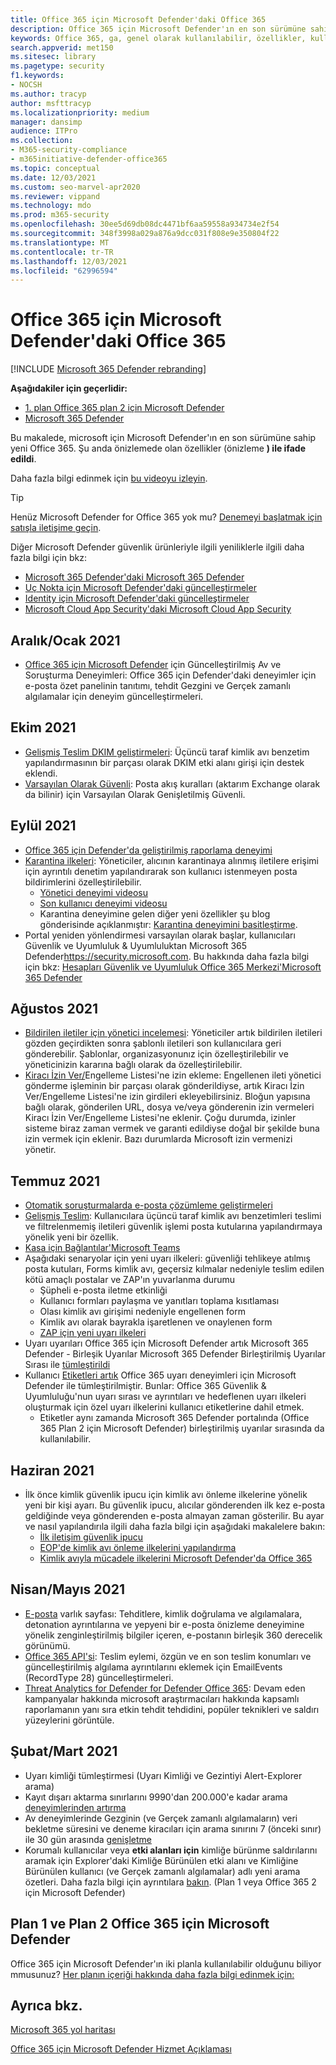 ```yaml
---
title: Office 365 için Microsoft Defender'daki Office 365
description: Office 365 için Microsoft Defender'ın en son sürümüne sahip yeni özellikler ve işlevler hakkında bilgi Office 365.
keywords: Office 365, ga, genel olarak kullanılabilir, özellikler, kullanılabilir, yeni için Microsoft Defender'daki yeni özellikler
search.appverid: met150
ms.sitesec: library
ms.pagetype: security
f1.keywords:
- NOCSH
ms.author: tracyp
author: msfttracyp
ms.localizationpriority: medium
manager: dansimp
audience: ITPro
ms.collection:
- M365-security-compliance
- m365initiative-defender-office365
ms.topic: conceptual
ms.date: 12/03/2021
ms.custom: seo-marvel-apr2020
ms.reviewer: vippand
ms.technology: mdo
ms.prod: m365-security
ms.openlocfilehash: 30ee5d69db08dc4471bf6aa59558a934734e2f54
ms.sourcegitcommit: 348f3998a029a876a9dcc031f808e9e350804f22
ms.translationtype: MT
ms.contentlocale: tr-TR
ms.lasthandoff: 12/03/2021
ms.locfileid: "62996594"
---
```

# <a name="whats-new-in-microsoft-defender-for-office-365"></a>Office 365 için Microsoft Defender'daki Office 365

[!INCLUDE [Microsoft 365 Defender rebranding](../includes/microsoft-defender-for-office.md)]

**Aşağıdakiler için geçerlidir:**

- [1. plan Office 365 plan 2 için Microsoft Defender](defender-for-office-365.md)
- [Microsoft 365 Defender](../defender/microsoft-365-defender.md)

Bu makalede, microsoft için Microsoft Defender'ın en son sürümüne sahip yeni Office 365. Şu anda önizlemede olan özellikler (önizleme **) ile ifade edildi**.

Daha fazla bilgi edinmek için [bu videoyu izleyin](https://www.youtube.com/watch?v=Tdz6KfruDGo&list=PL3ZTgFEc7LystRja2GnDeUFqk44k7-KXf&index=3).

> [!TIP]
> Henüz Microsoft Defender for Office 365 yok mu? [Denemeyi başlatmak için satışla iletişime geçin](https://info.microsoft.com/ww-landing-M365SMB-web-contact.html).

Diğer Microsoft Defender güvenlik ürünleriyle ilgili yeniliklerle ilgili daha fazla bilgi için bkz:

- [Microsoft 365 Defender'daki Microsoft 365 Defender](../defender/whats-new.md)
- [Uç Nokta için Microsoft Defender'daki güncelleştirmeler](../defender-endpoint/whats-new-in-microsoft-defender-endpoint.md)
- [Identity için Microsoft Defender'daki güncelleştirmeler](/defender-for-identity/whats-new)
- [Microsoft Cloud App Security'daki Microsoft Cloud App Security](/cloud-app-security/release-notes)


## <a name="decemberjanuary-2021"></a>Aralık/Ocak 2021

- [Office 365 için Microsoft Defender](https://techcommunity.microsoft.com/t5/microsoft-defender-for-office/updated-hunting-and-investigation-experiences-for-microsoft/ba-p/3002015) için Güncelleştirilmiş Av ve Soruşturma Deneyimleri: Office 365 için Defender'daki deneyimler için e-posta özet panelinin tanıtımı, tehdit Gezgini ve Gerçek zamanlı algılamalar için deneyim güncelleştirmeleri.


## <a name="october-2021"></a>Ekim 2021

- [Gelişmiş Teslim DKIM geliştirmeleri](configure-advanced-delivery.md): Üçüncü taraf kimlik avı benzetim yapılandırmasının bir parçası olarak DKIM etki alanı girişi için destek eklendi.
- [Varsayılan Olarak Güvenli](secure-by-default.md): Posta akış kuralları (aktarım Exchange olarak da bilinir) için Varsayılan Olarak Genişletilmiş Güvenli.

## <a name="september-2021"></a>Eylül 2021

- [Office 365 için Defender'da geliştirilmiş raporlama deneyimi](https://techcommunity.microsoft.com/t5/microsoft-defender-for-office/improving-the-reporting-experience-in-microsoft-defender-for/ba-p/2760898)
- [Karantina ilkeleri](quarantine-policies.md): Yöneticiler, alıcının karantinaya alınmış iletilere erişimi için ayrıntılı denetim yapılandırarak son kullanıcı istenmeyen posta bildirimlerini özelleştirilebilir.
  - [Yönetici deneyimi videosu](https://youtu.be/vnar4HowfpY)
  - [Son kullanıcı deneyimi videosu](https://youtu.be/s-vozLO43rI)
  - Karantina deneyimine gelen diğer yeni özellikler şu blog gönderisinde açıklanmıştır: [Karantina deneyimini basitleştirme](https://techcommunity.microsoft.com/t5/microsoft-defender-for-office/simplifying-the-quarantine-experience/ba-p/2676388).
- Portal yeniden yönlendirmesi varsayılan olarak başlar, kullanıcıları Güvenlik ve Uyumluluk & Uyumluluktan Microsoft 365 Defender<https://security.microsoft.com>. Bu hakkında daha fazla bilgi için bkz: [Hesapları Güvenlik ve Uyumluluk Office 365 Merkezi'Microsoft 365 Defender](/microsoft-365/security/defender/microsoft-365-security-mdo-redirection)

## <a name="august-2021"></a>Ağustos 2021

- [Bildirilen iletiler için yönetici incelemesi](admin-review-reported-message.md): Yöneticiler artık bildirilen iletileri gözden geçirdikten sonra şablonlı iletileri son kullanıcılara geri gönderebilir. Şablonlar, organizasyonunız için özelleştirilebilir ve yöneticinizin kararına bağlı olarak da özelleştirilebilir.
- [Kiracı İzin Ver/](manage-tenant-allows.md)Engelleme Listesi'ne izin ekleme: Engellenen ileti yönetici gönderme işleminin bir parçası olarak gönderildiyse, artık Kiracı İzin Ver/Engelleme Listesi'ne izin girdileri ekleyebilirsiniz. Bloğun yapısına bağlı olarak, gönderilen URL, dosya ve/veya gönderenin izin vermeleri Kiracı İzin Ver/Engelleme Listesi'ne eklenir. Çoğu durumda, izinler sisteme biraz zaman vermek ve garanti edildiyse doğal bir şekilde buna izin vermek için eklenir. Bazı durumlarda Microsoft izin vermenizi yönetir.

## <a name="july-2021"></a>Temmuz 2021

- [Otomatik soruşturmalarda e-posta çözümleme geliştirmeleri](email-analysis-investigations.md)
- [Gelişmiş Teslim](configure-advanced-delivery.md): Kullanıcılara üçüncü taraf kimlik avı benzetimleri teslimi ve filtrelenmemiş iletileri güvenlik işlemi posta kutularına yapılandırmaya yönelik yeni bir özellik.
- [Kasa için Bağlantılar'Microsoft Teams](safe-links.md#safe-links-settings-for-microsoft-teams)
- Aşağıdaki senaryolar için yeni uyarı ilkeleri: güvenliği tehlikeye atılmış posta kutuları, Forms kimlik avı, geçersiz kılmalar nedeniyle teslim edilen kötü amaçlı postalar ve ZAP'ın yuvarlanma durumu
  - Şüpheli e-posta iletme etkinliği
  - Kullanıcı formları paylaşma ve yanıtları toplama kısıtlaması
  - Olası kimlik avı girişimi nedeniyle engellenen form
  - Kimlik avı olarak bayrakla işaretlenen ve onaylenen form
  - [ZAP için yeni uyarı ilkeleri](../../compliance/new-defender-alert-policies.md)
- Uyarı uyarıları Office 365 için Microsoft Defender artık Microsoft 365 Defender - Birleşik Uyarılar Microsoft 365 Defender Birleştirilmiş Uyarılar Sırası ile [tümleştirildi](../defender/investigate-alerts.md)
- Kullanıcı [Etiketleri artık](user-tags.md) Office 365 uyarı deneyimleri için Microsoft Defender ile tümleştirilmiştir. Bunlar: Office 365 Güvenlik & Uyumluluğu'nun uyarı sırası ve ayrıntıları ve hedeflenen uyarı ilkeleri oluşturmak için özel uyarı ilkelerini kullanıcı etiketlerine dahil etmek.
  - Etiketler aynı zamanda Microsoft 365 Defender portalında (Office 365 Plan 2 için Microsoft Defender) birleştirilmiş uyarılar sırasında da kullanılabilir.

## <a name="june-2021"></a>Haziran 2021

- İlk önce kimlik güvenlik ipucu için kimlik avı önleme ilkelerine yönelik yeni bir kişi ayarı. Bu güvenlik ipucu, alıcılar gönderenden ilk kez e-posta geldiğinde veya gönderenden e-posta almayan zaman gösterilir. Bu ayar ve nasıl yapılandırıla ilgili daha fazla bilgi için aşağıdaki makalelere bakın:
  - [İlk iletişim güvenlik ipucu](set-up-anti-phishing-policies.md#first-contact-safety-tip)
  - [EOP'de kimlik avı önleme ilkelerini yapılandırma](configure-anti-phishing-policies-eop.md)
  - [Kimlik avıyla mücadele ilkelerini Microsoft Defender'da Office 365](configure-mdo-anti-phishing-policies.md)

## <a name="aprilmay-2021"></a>Nisan/Mayıs 2021

- [E-posta](mdo-email-entity-page.md) varlık sayfası: Tehditlere, kimlik doğrulama ve algılamalara, detonation ayrıntılarına ve yepyeni bir e-posta önizleme deneyimine yönelik zenginleştirilmiş bilgiler içeren, e-postanın birleşik 360 derecelik görünümü.
- [Office 365 API'si](/office/office-365-management-api/office-365-management-activity-api-schema#email-message-events): Teslim eylemi, özgün ve en son teslim konumları ve güncelleştirilmiş algılama ayrıntılarını eklemek için EmailEvents (RecordType 28) güncelleştirmeleri.
- [Threat Analytics for Defender for Defender Office 365](/microsoft-365/security/defender/threat-analytics): Devam eden kampanyalar hakkında microsoft araştırmacıları hakkında kapsamlı raporlamanın yanı sıra etkin tehdit tehdidini, popüler teknikleri ve saldırı yüzeylerini görüntüle.

## <a name="februarymarch-2021"></a>Şubat/Mart 2021

- Uyarı kimliği tümleştirmesi (Uyarı Kimliği ve Gezintiyi Alert-Explorer arama)[](threat-explorer.md)
- Kayıt dışarı aktarma sınırlarını 9990'dan 200.000'e kadar arama [deneyimlerinden artırma](threat-explorer.md)
- Av deneyimlerinde Gezginin (ve Gerçek zamanlı algılamaların) veri bekletme süresini ve deneme kiracıları için arama sınırını 7 (önceki sınır) ile 30 gün arasında [genişletme](threat-explorer.md)
- Korumalı kullanıcılar veya **etki alanları için** kimliğe bürünme saldırılarını aramak için Explorer'daki Kimliğe Bürünülen etki alanı ve Kimliğine Bürünülen kullanıcı (ve Gerçek zamanlı algılamalar) adlı yeni arama özetleri. Daha fazla bilgi için ayrıntılara [bakın](threat-explorer.md#view-phishing-emails-sent-to-impersonated-users-and-domains). (Plan 1 veya Office 365 2 için Microsoft Defender)


## <a name="microsoft-defender-for-office-365-plan-1-and-plan-2"></a>Plan 1 ve Plan 2 Office 365 için Microsoft Defender

Office 365 için Microsoft Defender'ın iki planla kullanılabilir olduğunu biliyor mmusunuz? [Her planın içeriği hakkında daha fazla bilgi edinmek için:](defender-for-office-365.md#microsoft-defender-for-office-365-plan-1-and-plan-2)

## <a name="see-also"></a>Ayrıca bkz.

[Microsoft 365 yol haritası](https://www.microsoft.com/microsoft-365/roadmap)

[Office 365 için Microsoft Defender Hizmet Açıklaması](/office365/servicedescriptions/office-365-advanced-threat-protection-service-description)
